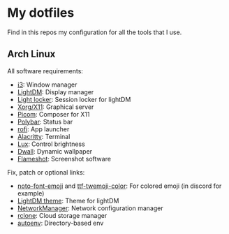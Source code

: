 # My dotfiles

Find in this repos my configuration for all the tools that I use.

## Arch Linux

All software requirements:
- [i3](https://wiki.archlinux.org/title/I3): Window manager
- [LightDM](https://wiki.archlinux.org/title/LightDM): Display manager
- [Light locker](https://github.com/the-cavalry/light-locker): Session locker for lightDM
- [Xorg/X11](https://wiki.archlinux.org/title/xorg): Graphical server
- [Picom](https://github.com/yshui/picom): Composer for X11
- [Polybar](https://github.com/polybar/polybar): Status bar
- [rofi](https://github.com/davatorium/rofi): App launcher
- [Alacritty](https://github.com/alacritty/alacritty): Terminal
- [Lux](https://github.com/Ventto/lux): Control brightness
- [Dwall](https://github.com/adi1090x/dynamic-wallpaper): Dynamic wallpaper
- [Flameshot](https://github.com/flameshot-org/flameshot): Screenshot software

Fix, patch or optional links:
- [noto-font-emoji](https://archlinux.org/packages/extra/any/noto-fonts-emoji/) and [ttf-twemoji-color](https://github.com/13rac1/twemoji-color-font): For colored emoji (in discord for example) 
- [LightDM theme](https://github.com/Litarvan/lightdm-webkit-theme-litarvan): Theme for lightDM
- [NetworkManager](https://wiki.archlinux.org/title/NetworkManager): Network configuration manager
- [rclone](https://github.com/rclone/rclone): Cloud storage manager
- [autoenv](https://github.com/hyperupcall/autoenv): Directory-based env
